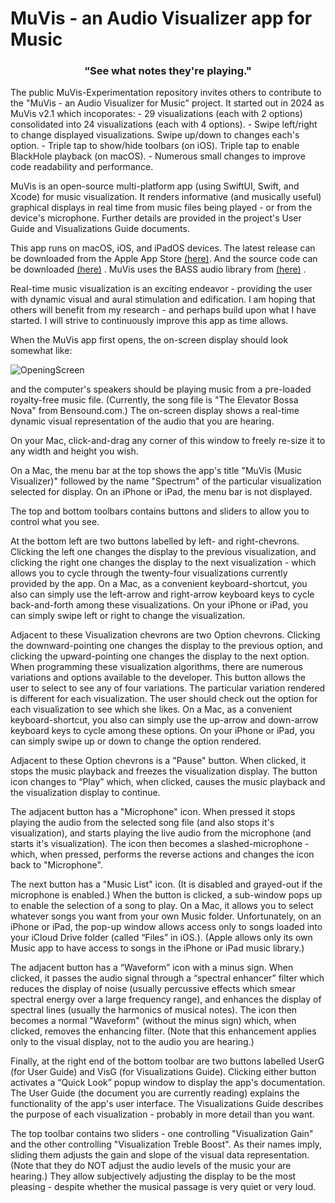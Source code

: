 # MuVis - an Audio Visualizer app for Music
### <p style="text-align: center;">“See what notes they're playing."  
</p>
The public MuVis-Experimentation repository invites others to contribute to the "MuVis - an Audio Visualizer for Music" project.  It started out in 2024 as MuVis v2.1 which incoporates:  
  - 29 visualizations (each with 2 options) consolidated into 24 visualizations (each with 4 options).  
  - Swipe left/right to change displayed visualizations.  Swipe up/down to changes each's option.  
  - Triple tap to show/hide toolbars (on iOS).  Triple tap to enable BlackHole playback (on macOS).  
  - Numerous small changes to improve code readability and performance.  

MuVis is an open-source multi-platform app (using SwiftUI, Swift, and Xcode) for music visualization. It renders informative (and musically useful) graphical displays in real time from music files being played - or from the device's microphone. Further details are provided in the project's User Guide and Visualizations Guide documents.  

This app runs on macOS, iOS, and iPadOS devices. The latest release can be downloaded from the Apple App Store [(here)](https://apps.apple.com/us/app/muvis-music-visualizer/id1582324352).  And the source code can be downloaded [(here)](https://github.com/Keith-43) .
MuVis uses the BASS audio library from [(here)](https://www.un4seen.com) .  

Real-time music visualization is an exciting endeavor - providing the user with dynamic visual and aural stimulation and edification. I am hoping that others will benefit from my research - and perhaps build upon what I have started. I will strive to continuously improve this app as time allows.  

When the MuVis app first opens, the on-screen display should look somewhat like:  

![OpeningScreen](MuVis/Documentation/Doc_Images/UserGuideA.png)  

and the computer's speakers should be playing music from a pre-loaded royalty-free music file. (Currently, the song file is "The Elevator Bossa Nova" from Bensound.com.)  The on-screen display shows a real-time dynamic visual representation of the audio that you are hearing.  

On your Mac, click-and-drag any corner of this window to freely re-size it to any width and height you wish.  

On a Mac, the menu bar at the top shows the app's title "MuVis (Music Visualizer)" followed by the name "Spectrum" of the particular visualization selected for display.  On an iPhone or iPad, the menu bar is not displayed.  

The top and bottom toolbars contains buttons and sliders to allow you to control what you see.  

At the bottom left are two buttons labelled by left- and right-chevrons.  Clicking the left one changes the display to the previous visualization, and clicking the right one changes the display to the next visualization - which allows you to cycle through the twenty-four visualizations currently provided by the app.  On a Mac, as a convenient keyboard-shortcut, you also can simply use the left-arrow and right-arrow keyboard keys to cycle back-and-forth among these visualizations.  On your iPhone or iPad, you can simply swipe left or right to change the visualization.  

Adjacent to these Visualization chevrons  are two Option chevrons.  Clicking the downward-pointing one changes the display to the previous option, and clicking the upward-pointing one changes the display to the next option.  When programming these visualization algorithms, there are numerous variations and options available to the developer.  This button allows the user to select to see any of four variations.  The particular variation  rendered is different for each visualization.  The user should check out the option for each visualization to see which she likes.  On a Mac, as a convenient keyboard-shortcut, you also can simply use the up-arrow and down-arrow keyboard keys to cycle among these options.  On your iPhone or iPad, you can simply swipe up or down to change the option rendered.  

Adjacent to these Option chevrons is a "Pause" button.  When clicked, it stops the music playback and freezes the visualization display. The button icon changes to “Play” which, when clicked, causes the music playback and the visualization display to continue.  

The adjacent button has a "Microphone" icon.  When pressed it stops playing the audio from the selected song file (and also stops it's visualization), and starts playing the live audio from the microphone (and starts it's visualization).  The icon then becomes a slashed-microphone - which, when pressed, performs the reverse actions and changes the icon back to "Microphone".  

The next button has a "Music List" icon.  (It is disabled and grayed-out if the microphone is enabled.)  When the button is clicked, a sub-window pops up to enable the selection of a song to play. On a Mac, it allows you to select whatever songs you want from your own Music folder.  Unfortunately, on an iPhone or iPad, the pop-up window allows access only to songs loaded into your iCloud Drive folder (called “Files” in iOS.).  (Apple allows only its own Music app to have access to songs in the iPhone or iPad music library.) 

The adjacent button has a “Waveform” icon with a minus sign.  When clicked, it passes the audio signal through a “spectral enhancer” filter which reduces the display of noise (usually percussive effects which smear spectral energy over a large frequency range), and enhances the display of spectral lines (usually the harmonics of musical notes).  The icon then becomes a normal "Waveform" (without the minus sign) which, when clicked, removes the enhancing filter.  (Note that this enhancement applies only to the visual display, not to the audio you are hearing.)  

Finally, at the right end of the bottom toolbar are two buttons labelled UserG (for User Guide) and VisG (for Visualizations Guide).  Clicking either button activates a “Quick Look” popup window to display the app's documentation.  The User Guide (the document you are currently reading) explains the functionality of the app's user interface.  The Visualizations Guide describes the purpose of each visualization - probably in more detail than you want.

The top toolbar contains two sliders - one controlling "Visualization Gain" and the other controlling "Visualization Treble Boost".  As their names imply, sliding them adjusts the gain and slope of the visual data representation.  (Note that they do NOT adjust the audio levels of the music your are hearing.)  They allow subjectively adjusting the display to be the most pleasing - despite whether the musical passage is very quiet or very loud.


